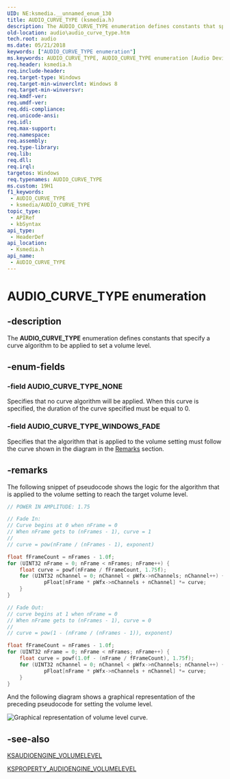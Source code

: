 ```yaml
---
UID: NE:ksmedia.__unnamed_enum_130
title: AUDIO_CURVE_TYPE (ksmedia.h)
description: The AUDIO_CURVE_TYPE enumeration defines constants that specify a curve algorithm to be applied to set a volume level.
old-location: audio\audio_curve_type.htm
tech.root: audio
ms.date: 05/21/2018
keywords: ["AUDIO_CURVE_TYPE enumeration"]
ms.keywords: AUDIO_CURVE_TYPE, AUDIO_CURVE_TYPE enumeration [Audio Devices], AUDIO_CURVE_TYPE_NONE, AUDIO_CURVE_TYPE_WINDOWS_FADE, audio.audio_curve_type, ksmedia/AUDIO_CURVE_TYPE, ksmedia/AUDIO_CURVE_TYPE_NONE, ksmedia/AUDIO_CURVE_TYPE_WINDOWS_FADE
req.header: ksmedia.h
req.include-header: 
req.target-type: Windows
req.target-min-winverclnt: Windows 8
req.target-min-winversvr: 
req.kmdf-ver: 
req.umdf-ver: 
req.ddi-compliance: 
req.unicode-ansi: 
req.idl: 
req.max-support: 
req.namespace: 
req.assembly: 
req.type-library: 
req.lib: 
req.dll: 
req.irql: 
targetos: Windows
req.typenames: AUDIO_CURVE_TYPE
ms.custom: 19H1
f1_keywords:
 - AUDIO_CURVE_TYPE
 - ksmedia/AUDIO_CURVE_TYPE
topic_type:
 - APIRef
 - kbSyntax
api_type:
 - HeaderDef
api_location:
 - Ksmedia.h
api_name:
 - AUDIO_CURVE_TYPE
---
```


# AUDIO_CURVE_TYPE enumeration


## -description

The **AUDIO_CURVE_TYPE** enumeration defines constants that specify a curve algorithm to be applied to set a volume level.

## -enum-fields

### -field AUDIO_CURVE_TYPE_NONE

Specifies that no curve algorithm will be applied.  When this curve is specified, the duration of the curve specified must be equal to 0.

### -field AUDIO_CURVE_TYPE_WINDOWS_FADE

Specifies that the algorithm that is applied to the volume setting must follow the curve shown in the diagram in the [Remarks](#remarks) section.

## -remarks

The following snippet of pseudocode shows the logic for the algorithm that is applied to the volume setting to reach the target volume level.

```cpp
// POWER IN AMPLITUDE: 1.75

// Fade In:
// Curve begins at 0 when nFrame = 0
// When nFrame gets to (nFrames - 1), curve = 1
//
// curve = pow(nFrame / (nFrames - 1), exponent)

float fFrameCount = nFrames - 1.0f;
for (UINT32 nFrame = 0; nFrame < nFrames; nFrame++) {
    float curve = powf(nFrame / fFrameCount, 1.75f);
    for (UINT32 nChannel = 0; nChannel < pWfx->nChannels; nChannel++) {
            pFloat[nFrame * pWfx->nChannels + nChannel] *= curve;
    }
}

// Fade Out:
// curve begins at 1 when nFrame = 0
// When nFrame gets to (nFrames - 1), curve = 0
//
// curve = pow(1 - (nFrame / (nFrames - 1)), exponent)

float fFrameCount = nFrames - 1.0f;
for (UINT32 nFrame = 0; nFrame < nFrames; nFrame++) {
    float curve = powf(1.0f - (nFrame / fFrameCount), 1.75f);
    for (UINT32 nChannel = 0; nChannel < pWfx->nChannels; nChannel++) {
            pFloat[nFrame * pWfx->nChannels + nChannel] *= curve;
    }
}
```

And the following diagram shows a graphical representation of the preceding pseudocode for setting the volume level.

![Graphical representation of volume level curve.](../images/audio-curve-type.png)

## -see-also

[KSAUDIOENGINE_VOLUMELEVEL](./ns-ksmedia-_tagksaudioengine_volumelevel.md)

[KSPROPERTY_AUDIOENGINE_VOLUMELEVEL](/windows-hardware/drivers/audio/ksproperty-audioengine-volumelevel)
